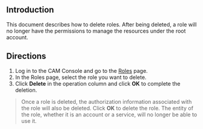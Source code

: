 ## Introduction
This document describes how to delete roles. After being deleted, a role will no longer have the permissions to manage the resources under the root account.

## Directions
1. Log in to the CAM Console and go to the [Roles](https://console.cloud.tencent.com/cam/role) page.
2. In the Roles page, select the role you want to delete.
3. Click **Delete** in the operation column and click **OK** to complete the deletion.
> Once a role is deleted, the authorization information associated with the role will also be deleted. Click **OK** to delete the role. The entity of the role, whether it is an account or a service, will no longer be able to use it. 
